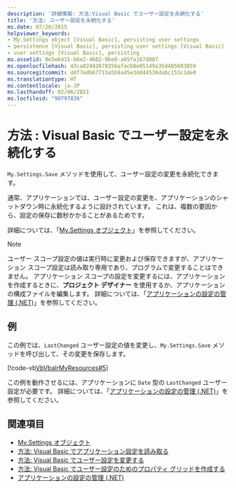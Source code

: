 ```yaml
---
description: '詳細情報: 方法:Visual Basic でユーザー設定を永続化する'
title: '方法: ユーザー設定を永続化する'
ms.date: 07/20/2015
helpviewer_keywords:
- My.Settings object [Visual Basic], persisting user settings
- persistence [Visual Basic], persisting user settings [Visual Basic]
- user settings [Visual Basic], persisting
ms.assetid: 0e5e6415-b6e2-4602-9be0-a65fa167d007
ms.openlocfilehash: 43ca82442678356afacb8e05149a35d485603059
ms.sourcegitcommit: ddf7edb67715a5b9a45e3dd44536dabc153c1de0
ms.translationtype: HT
ms.contentlocale: ja-JP
ms.lasthandoff: 02/06/2021
ms.locfileid: "99797836"
---
```

# <a name="how-to-persist-user-settings-in-visual-basic"></a>方法 : Visual Basic でユーザー設定を永続化する

`My.Settings.Save` メソッドを使用して、ユーザー設定の変更を永続化できます。  
  
 通常、アプリケーションでは、ユーザー設定の変更を、アプリケーションのシャットダウン時に永続化するように設計されています。 これは、複数の要因から、設定の保存に数秒かかることがあるためです。  
  
 詳細については、「[My.Settings オブジェクト](../../../language-reference/objects/my-settings-object.md)」を参照してください。  
  
> [!NOTE]
> ユーザー スコープ設定の値は実行時に変更および保存できますが、アプリケーション スコープ設定は読み取り専用であり、プログラムで変更することはできません。 アプリケーション スコープの設定を変更するには、アプリケーションを作成するときに、**プロジェクト デザイナー** を使用するか、アプリケーションの構成ファイルを編集します。 詳細については、「[アプリケーションの設定の管理 (.NET)](/visualstudio/ide/managing-application-settings-dotnet)」を参照してください。  
  
## <a name="example"></a>例  

 この例では、`LastChanged` ユーザー設定の値を変更し、`My.Settings.Save` メソッドを呼び出して、その変更を保存します。  
  
 [!code-vb[VbVbalrMyResources#5](~/samples/snippets/visualbasic/VS_Snippets_VBCSharp/VbVbalrMyResources/VB/Form1.vb#5)]  
  
 この例を動作させるには、アプリケーションに `Date` 型の `LastChanged` ユーザー設定が必要です。 詳細については、「[アプリケーションの設定の管理 (.NET)](/visualstudio/ide/managing-application-settings-dotnet)」を参照してください。  
  
## <a name="see-also"></a>関連項目

- [My.Settings オブジェクト](../../../language-reference/objects/my-settings-object.md)
- [方法: Visual Basic でアプリケーション設定を読み取る](how-to-read-application-settings.md)
- [方法: Visual Basic でユーザー設定を変更する](how-to-change-user-settings.md)
- [方法: Visual Basic でユーザー設定のためのプロパティ グリッドを作成する](how-to-create-property-grids-for-user-settings.md)
- [アプリケーションの設定の管理 (.NET)](/visualstudio/ide/managing-application-settings-dotnet)
